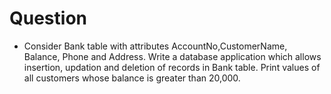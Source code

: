 # Question

-   Consider Bank table with attributes AccountNo,CustomerName, Balance, Phone and
    Address. Write a database application which allows insertion, updation and
    deletion of records in Bank table. Print values of all customers whose balance
    is greater than 20,000.
